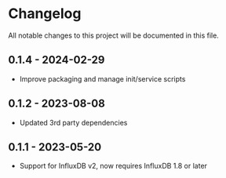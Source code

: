 # Changelog

All notable changes to this project will be documented in this file.

## 0.1.4 - 2024-02-29
- Improve packaging and manage init/service scripts

## 0.1.2 - 2023-08-08
- Updated 3rd party dependencies

## 0.1.1 - 2023-05-20
- Support for InfluxDB v2, now requires InfluxDB 1.8 or later
